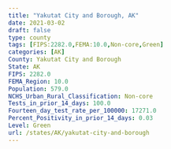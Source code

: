 ```yaml
---
title: "Yakutat City and Borough, AK"
date: 2021-03-02
draft: false
type: county
tags: [FIPS:2282.0,FEMA:10.0,Non-core,Green]
categories: [AK]
County: Yakutat City and Borough
State: AK
FIPS: 2282.0
FEMA_Region: 10.0
Population: 579.0
NCHS_Urban_Rural_Classification: Non-core
Tests_in_prior_14_days: 100.0
Fourteen_day_test_rate_per_100000: 17271.0
Percent_Positivity_in_prior_14_days: 0.03
Level: Green
url: /states/AK/yakutat-city-and-borough
---
```



